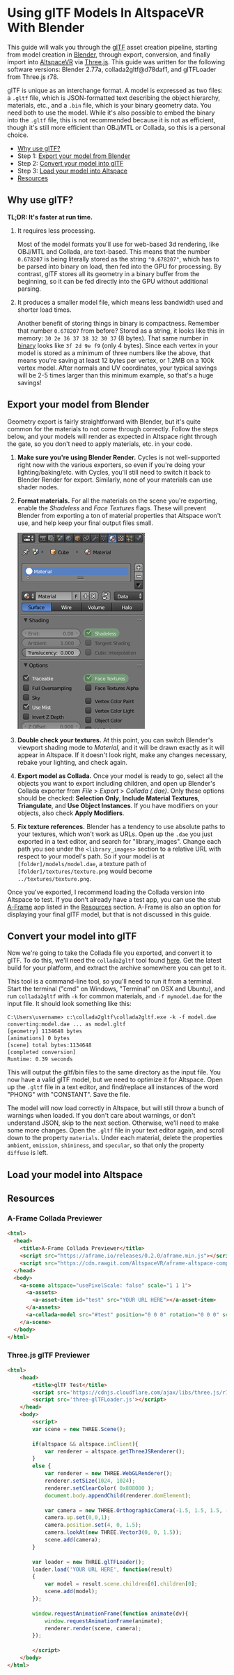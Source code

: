 # Using glTF Models In AltspaceVR With Blender

This guide will walk you through the [glTF](https://github.com/KhronosGroup/glTF) asset creation pipeline, starting from model creation in [Blender](https://www.blender.org/), through export, conversion, and finally import into [AltspaceVR](https://altvr.com) via [Three.js](http://threejs.org/). This guide was written for the following software versions: Blender 2.77a, collada2gltf@d78daf1, and glTFLoader from Three.js r78.

glTF is unique as an interchange format. A model is expressed as two files: a `.gltf` file, which is JSON-formatted text describing the object hierarchy, materials, etc., and a `.bin` file, which is your binary geometry data. You need both to use the model. While it's also possible to embed the binary into the `.gltf` file, this is not recommended because it is not as efficient, though it's still more efficient than OBJ/MTL or Collada, so this is a personal choice.

* [Why use glTF?](#why)
* Step 1: [Export your model from Blender](#export)
* Step 2: [Convert your model into glTF](#convert)
* Step 3: [Load your model into Altspace](#load)
* [Resources](#resources)


## <a id="why"/>Why use glTF?

**TL;DR: It's faster at run time.**

1. It requires less processing.

	Most of the model formats you'll use for web-based 3d rendering, like OBJ/MTL and Collada, are text-based. This means that the number `0.678207` is being literally stored as the string `"0.678207"`, which has to be parsed into binary on load, then fed into the GPU for processing. By contrast, glTF stores all its geometry in a binary buffer from the beginning, so it can be fed directly into the GPU without additional parsing.

2. It produces a smaller model file, which means less bandwidth used and shorter load times.

	Another benefit of storing things in binary is compactness. Remember that number `0.678207` from before? Stored as a string, it looks like this in memory: `30 2e 36 37 38 32 30 37` (8 bytes). That same number in [binary](https://en.wikipedia.org/wiki/Single-precision_floating-point_format) looks like `3f 2d 9e f9` (only 4 bytes). Since each vertex in your model is stored as a minimum of three numbers like the above, that means you're saving at least 12 bytes per vertex, or 1.2MB on a 100k vertex model. After normals and UV coordinates, your typical savings will be 2-5 times larger than this minimum example, so that's a huge savings!
	

## <a id="export"/>Export your model from Blender

Geometry export is fairly straightforward with Blender, but it's quite common for the materials to not come through correctly. Follow the steps below, and your models will render as expected in Altspace right through the gate, so you don't need to apply materials, etc. in your code.

1. **Make sure you're using Blender Render.**
    Cycles is not well-supported right now with the various exporters, so even if you're doing your lighting/baking/etc. with Cycles, you'll still need to switch it back to Blender Render for export. Similarly, none of your materials can use shader nodes.

2. **Format materials.** For all the materials on the scene you're exporting, enable the *Shadeless* and *Face Textures* flags. These will prevent Blender from exporting a ton of material properties that Altspace won't use, and help keep your final output files small.

    ![material flags](img/material-flags.png)

3. **Double check your textures.** At this point, you can switch Blender's viewport shading mode to *Material*, and it will be drawn exactly as it will appear in Altspace. If it doesn't look right, make any changes necessary, rebake your lighting, and check again.

4. **Export model as Collada.** Once your model is ready to go,  select all the objects you want to export including children, and open up Blender's Collada exporter from *File* > *Export* > *Collada (.dae)*. Only these options should be checked: **Selection Only**, **Include Material Textures**, **Triangulate**, and **Use Object Instances**. If you have modifiers on your objects, also check **Apply Modifiers**.

5. **Fix texture references.** Blender has a tendency to use absolute paths to your textures, which won't work as URLs. Open up the `.dae` you just exported in a text editor, and search for "library_images". Change each path you see under the `<library_images>` section to a relative URL with respect to your model's path. So if your model is at `[folder]/models/model.dae`, a texture path of `[folder]/textures/texture.png` would become `../textures/texture.png`.

Once you've exported, I recommend loading the Collada version into Altspace to test. If you don't already have a test app, you can use the stub [A-Frame](https://aframe.io/) app listed in the [Resources](#resources) section. A-Frame is also an option for displaying your final glTF model, but that is not discussed in this guide.


## <a id="convert"/>Convert your model into glTF

Now we're going to take the Collada file you exported, and convert it to glTF. To do this, we'll need the `collada2gltf` tool found [here](https://github.com/KhronosGroup/glTF/releases). Get the latest build for your platform, and extract the archive somewhere you can get to it.

This tool is a command-line tool, so you'll need to run it from a terminal. Start the terminal ("cmd" on Windows, "Terminal" on OSX and Ubuntu), and run `collada2gltf` with `-k` for common materials, and `-f mymodel.dae` for the input file. It should look something like this:

```
C:\Users\username> c:\collada2gltf\collada2gltf.exe -k -f model.dae
converting:model.dae ... as model.gltf 
[geometry] 1134648 bytes
[animations] 0 bytes
[scene] total bytes:1134648
[completed conversion]
Runtime: 0.39 seconds
```

This will output the gltf/bin files to the same directory as the input file. You now have a valid glTF model, but we need to optimize it for Altspace. Open up the `.gltf` file in a text editor, and find/replace all instances of the word "PHONG" with "CONSTANT". Save the file.

The model will now load correctly in Altspace, but will still throw a bunch of warnings when loaded. If you don't care about warnings, or don't understand JSON, skip to the next section. Otherwise, we'll need to make some more changes. Open the `.gltf` file in your text editor again, and scroll down to the property `materials`. Under each material, delete the properties `ambient`, `emission`, `shininess`, and `specular`, so that only the property `diffuse` is left.


## <a id="load"/>Load your model into Altspace


## <a id="resources"/>Resources

### A-Frame Collada Previewer

```html
<html>
  <head>
    <title>A-Frame Collada Previewer</title>
    <script src="https://aframe.io/releases/0.2.0/aframe.min.js"></script>
    <script src="https://cdn.rawgit.com/AltspaceVR/aframe-altspace-component/v0.2.2/dist/aframe-altspace-component.min.js"></script>
  </head>
  <body>
    <a-scene altspace="usePixelScale: false" scale="1 1 1">
      <a-assets>
        <a-asset-item id="test" src="YOUR URL HERE"></a-asset-item>
      </a-assets>
      <a-collada-model src="#test" position="0 0 0" rotation="0 0 0" scale="1 1 1"></a-collada-model>
    </a-scene>
  </body>
</html>
```

### Three.js glTF Previewer

```html
<html>
	<head>
		<title>glTF Test</title>
		<script src='https://cdnjs.cloudflare.com/ajax/libs/three.js/r74/three.js'></script>
		<script src='three-glTFLoader.js'></script>
	</head>
	<body>
		<script>
		var scene = new THREE.Scene();

		if(altspace && altspace.inClient){
			var renderer = altspace.getThreeJSRenderer();
		}
		else {
			var renderer = new THREE.WebGLRenderer();
			renderer.setSize(1024, 1024);
			renderer.setClearColor( 0x808080 );
			document.body.appendChild(renderer.domElement);

			var camera = new THREE.OrthographicCamera(-1.5, 1.5, 1.5, -1.5, 0.1, 100);
			camera.up.set(0,0,1);
			camera.position.set(4, 0, 1.5);
			camera.lookAt(new THREE.Vector3(0, 0, 1.5));
			scene.add(camera);
		}

		var loader = new THREE.glTFLoader();
		loader.load('YOUR URL HERE', function(result)
		{
			var model = result.scene.children[0].children[0];
			scene.add(model);
		});

		window.requestAnimationFrame(function animate(dv){
			window.requestAnimationFrame(animate);
			renderer.render(scene, camera);
		});

		</script>
	</body>
</html>
```
